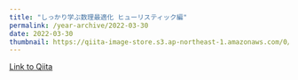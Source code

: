 ```yaml
---
title: "しっかり学ぶ数理最適化 ヒューリスティック編"
permalink: /year-archive/2022-03-30
date: 2022-03-30
thumbnail: https://qiita-image-store.s3.ap-northeast-1.amazonaws.com/0/905155/8dc82d4c-f516-a3e5-78f6-1f6a8a5fae9a.jpeg
---
```


[Link to Qiita](https://qiita.com/hari64/items/e66fd2a281ab76a58af3)
